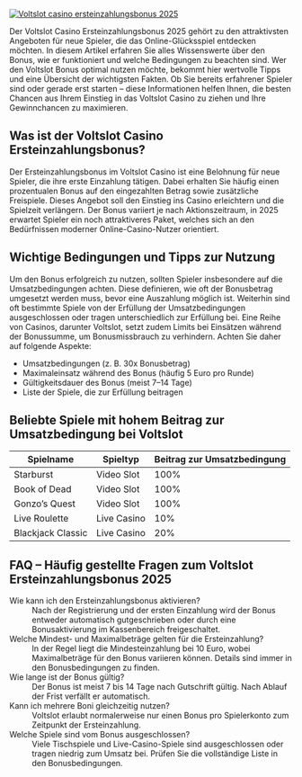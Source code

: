 [![Voltslot casino ersteinzahlungsbonus 2025](https://123-caf.pages.dev/gitsignup.png)](https://vrmoo.ru/Bt82HjjY)

<p>Der Voltslot Casino Ersteinzahlungsbonus 2025 gehört zu den attraktivsten Angeboten für neue Spieler, die das Online-Glücksspiel entdecken möchten. In diesem Artikel erfahren Sie alles Wissenswerte über den Bonus, wie er funktioniert und welche Bedingungen zu beachten sind. Wer den Voltslot Bonus optimal nutzen möchte, bekommt hier wertvolle Tipps und eine Übersicht der wichtigsten Fakten. Ob Sie bereits erfahrener Spieler sind oder gerade erst starten – diese Informationen helfen Ihnen, die besten Chancen aus Ihrem Einstieg in das Voltslot Casino zu ziehen und Ihre Gewinnchancen zu maximieren.</p>  <h2>Was ist der Voltslot Casino Ersteinzahlungsbonus?</h2> <p>Der Ersteinzahlungsbonus im Voltslot Casino ist eine Belohnung für neue Spieler, die ihre erste Einzahlung tätigen. Dabei erhalten Sie häufig einen prozentualen Bonus auf den eingezahlten Betrag sowie zusätzliche Freispiele. Dieses Angebot soll den Einstieg ins Casino erleichtern und die Spielzeit verlängern. Der Bonus variiert je nach Aktionszeitraum, in 2025 erwartet Spieler ein noch attraktiveres Paket, welches sich an den Bedürfnissen moderner Online-Casino-Nutzer orientiert.</p>  <h2>Wichtige Bedingungen und Tipps zur Nutzung</h2> <p>Um den Bonus erfolgreich zu nutzen, sollten Spieler insbesondere auf die Umsatzbedingungen achten. Diese definieren, wie oft der Bonusbetrag umgesetzt werden muss, bevor eine Auszahlung möglich ist. Weiterhin sind oft bestimmte Spiele von der Erfüllung der Umsatzbedingungen ausgeschlossen oder tragen unterschiedlich zur Erfüllung bei. Eine Reihe von Casinos, darunter Voltslot, setzt zudem Limits bei Einsätzen während der Bonussumme, um Bonusmissbrauch zu verhindern. Achten Sie daher auf folgende Aspekte:</p> <ul>   <li>Umsatzbedingungen (z. B. 30x Bonusbetrag)</li>   <li>Maximaleinsatz während des Bonus (häufig 5 Euro pro Runde)</li>   <li>Gültigkeitsdauer des Bonus (meist 7–14 Tage)</li>   <li>Liste der Spiele, die zur Erfüllung beitragen</li> </ul>  <h2>Beliebte Spiele mit hohem Beitrag zur Umsatzbedingung bei Voltslot</h2> <table>   <thead>     <tr>       <th>Spielname</th>       <th>Spieltyp</th>       <th>Beitrag zur Umsatzbedingung</th>     </tr>   </thead>   <tbody>     <tr>       <td>Starburst</td>       <td>Video Slot</td>       <td>100%</td>     </tr>     <tr>       <td>Book of Dead</td>       <td>Video Slot</td>       <td>100%</td>     </tr>     <tr>       <td>Gonzo’s Quest</td>       <td>Video Slot</td>       <td>100%</td>     </tr>     <tr>       <td>Live Roulette</td>       <td>Live Casino</td>       <td>10%</td>     </tr>     <tr>       <td>Blackjack Classic</td>       <td>Live Casino</td>       <td>20%</td>     </tr>   </tbody> </table>  <h2>FAQ – Häufig gestellte Fragen zum Voltslot Ersteinzahlungsbonus 2025</h2> <dl>   <dt>Wie kann ich den Ersteinzahlungsbonus aktivieren?</dt>   <dd>Nach der Registrierung und der ersten Einzahlung wird der Bonus entweder automatisch gutgeschrieben oder durch eine Bonusaktivierung im Kassenbereich freigeschaltet.</dd>   <dt>Welche Mindest- und Maximalbeträge gelten für die Ersteinzahlung?</dt>   <dd>In der Regel liegt die Mindesteinzahlung bei 10 Euro, wobei Maximalbeträge für den Bonus variieren können. Details sind immer in den Bonusbedingungen zu finden.</dd>   <dt>Wie lange ist der Bonus gültig?</dt>   <dd>Der Bonus ist meist 7 bis 14 Tage nach Gutschrift gültig. Nach Ablauf der Frist verfällt er automatisch.</dd>   <dt>Kann ich mehrere Boni gleichzeitig nutzen?</dt>   <dd>Voltslot erlaubt normalerweise nur einen Bonus pro Spielerkonto zum Zeitpunkt der Ersteinzahlung.</dd>   <dt>Welche Spiele sind vom Bonus ausgeschlossen?</dt>   <dd>Viele Tischspiele und Live-Casino-Spiele sind ausgeschlossen oder tragen niedrig zum Umsatz bei. Prüfen Sie die vollständige Liste in den Bonusbedingungen.</dd> </dl>
